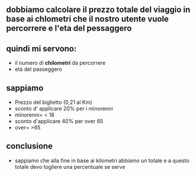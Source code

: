 
## dobbiamo calcolare il prezzo totale del viaggio in base ai chlometri che il nostro utente vuole percorrere e l'eta del pessaggero 

## quindi mi servono: 
- il numero di **chilometri** da percorrere 
- età del passeggero

## sappiamo ##
- Prezzo del biglietto (0,21 al Km)
- sconto d' applicare 20% per i minorenni
- minorenni= < 18
- sconto d'applicare 40% per over 65
- over= >65

## conclusione ##
- sappiamo che alla fine in base ai kilometri abbiamo un totale e a questo totale devo togliere una percentuale se serve 